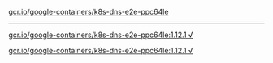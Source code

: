 [gcr.io/google-containers/k8s-dns-e2e-ppc64le](https://hub.docker.com/r/anjia0532/google-containers.k8s-dns-e2e-ppc64le/tags/) 

----
[gcr.io/google-containers/k8s-dns-e2e-ppc64le:1.12.1 √](https://hub.docker.com/r/anjia0532/google-containers.k8s-dns-e2e-ppc64le/tags/)

[gcr.io/google-containers/k8s-dns-e2e-ppc64le:1.12.1 √](https://hub.docker.com/r/anjia0532/google-containers.k8s-dns-e2e-ppc64le/tags/)

